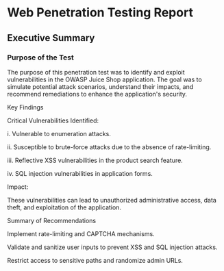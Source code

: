 # Web Penetration Testing Report

## Executive Summary

### Purpose of the Test

The purpose of this penetration test was to identify and exploit vulnerabilities in the OWASP Juice Shop application. The goal was to simulate potential attack scenarios, understand their impacts, and recommend remediations to enhance the application's security.

Key Findings

Critical Vulnerabilities Identified:

i. Vulnerable to enumeration attacks.

ii. Susceptible to brute-force attacks due to the absence of rate-limiting.

iii. Reflective XSS vulnerabilities in the product search feature.

iv. SQL injection vulnerabilities in application forms.

Impact:

These vulnerabilities can lead to unauthorized administrative access, data theft, and exploitation of the application.

Summary of Recommendations

Implement rate-limiting and CAPTCHA mechanisms.

Validate and sanitize user inputs to prevent XSS and SQL injection attacks.

Restrict access to sensitive paths and randomize admin URLs.

